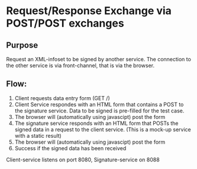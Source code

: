 # Request/Response Exchange via POST/POST exchanges

## Purpose

Request an XML-infoset to be signed by another service.
The connection to the other service is via front-channel, 
that is via the browser.

## Flow: 

1. Client requests data entry form (GET /) 
2. Client Service respondes with an HTML form that contains a POST to the signature service.
   Data to be signed is pre-filled for the test case.
3. The browser will (automatically using javascipt) post the form 
4. The signature service responds with an HTML form that POSTs the signed data in a request to the client service. 
   (This is a mock-up service with a static result)
5. The browser will (automatically using javascipt) post the form
6. Success if the signed data has been received
 
 
Client-service listens on port 8080, Signature-service on 8088